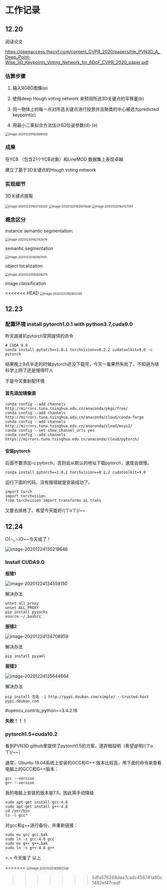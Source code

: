 # 工作记录

## 12.20 

阅读论文

https://openaccess.thecvf.com/content_CVPR_2020/papers/He_PVN3D_A_Deep_Point-Wise_3D_Keypoints_Voting_Network_for_6DoF_CVPR_2020_paper.pdf

### 估算步骤

1. 输入RGBD图像(a)

2. 使用deep Hough voting network 来预测所选3D关键点的平移量(b)

3. 同一物体上的每一点对所选关键点进行投票并且聚类的中心被选为predicted keypoint(c)

4. 用最小二乘拟合方法估计6D位姿参数(d)-(e)

   

<img src="picts/image-20201220162439025.png" alt="image-20201220162439025" style="zoom:67%;" />



### 成果

在YCB （包含21个YCB对象）和LineMOD 数据集上表现卓越

建立了基于3D关键点的Hough voting network



### 实现细节

3D关键点提取

<img src="picts/image-20201220163733320.png" alt="image-20201220163733320" style="zoom:67%;" />





<img src="picts/image-20201220163901648.png" alt="image-20201220163901648" style="zoom:67%;" />





<img src="picts/image-20201220164127351.png" alt="image-20201220164127351" style="zoom:67%;" />



### 概念区分

instance semantic segmentation:

<img src="picts/image-20201220182742479.png" alt="image-20201220182742479" style="zoom:67%;" />

semantic segmentation

<img src="picts/image-20201220182807510.png" alt="image-20201220182807510" style="zoom:67%;" />

object localization

<img src="picts/image-20201220182839279.png" alt="image-20201220182839279" style="zoom:67%;" />

image classification

<<<<<<< HEAD
<img src="readme.assets/image-20201220182902148.png" alt="image-20201220182902148" style="zoom:67%;" />



## 12.23

### 配置环境  install pytorch1.0.1 with python3.7,cuda9.0

昨天直接扒pytorch官网提供的命令

```
# CUDA 9.0
conda install pytorch==1.0.1 torchvision==0.2.2 cudatoolkit=9.0 -c pytorch
```

结果晚上9点半走的时候pytorch还没下载完，今天一看果然失败了。不知道为啥科学上网了还是慢得吓人

于是今天重新配环境

#### 首先添加镜像源

```
conda config --add channels http://mirrors.tuna.tsinghua.edu.cn/anaconda/pkgs/free/
conda config --add channels http://mirrors.tuna.tsinghua.edu.cn/anaconda/cloud/conda-forge 
conda config --add channels http://mirrors.tuna.tsinghua.edu.cn/anaconda/cloud/msys2/
conda config --set show_channel_urls yes
conda config --add channels https://mirrors.tuna.tsinghua.edu.cn/anaconda/cloud/pytorch/
```

#### 安装pytorch

后面不要添加-c pytorch，否则会从默认的地址下载pytorch，速度会很慢。

```
conda install pytorch==1.0.1 torchvision==0.2.2 cudatoolkit=9.0
```

运行下面的代码，没有报错就是安装成功了。

```
import torch
import torchvision
from torchvision import transforms as trans
```

又要去排练了，希望今天能好/(ㄒoㄒ)/~~



## 12.24

O(∩_∩)O~~今天成了！

<img src="readme.assets/image-20201224130219646.png" alt="image-20201224130219646"  />

 

### Install CUDA9.0

**报错1**

![image-20201224134559150](readme.assets/image-20201224134559150.png)

解决办法

```
unset all_proxy    
unset ALL_PROXY
pip install pysocks
source ~/.bashrc
```



**报错2**

![image-20201224134708959](readme.assets/image-20201224134708959.png)

解决办法

```
pip install pyyaml
```



**报错3**

![image-20201224135644664](readme.assets/image-20201224135644664.png)

解决办法

```
pip install 包名 -i http://pypi.douban.com/simple/ --trusted-host pypi.douban.com
```

#opencv_contrib_python==3.4.2.16

**失败！！！**



### pytorch1.5+cuda10.2

看到PVN3D github里提供了pytorch1.5的方案，遂弃暗投明（希望是明/(ㄒoㄒ)/~~）



通常，Ubuntu 18.04系统上安装的GCC和G++ 版本比较高，用下面的命令来查看电脑上的GCC和G++版本：

```
gcc --version
g++ --version
```

我的电脑上安装的版本是7.5，因此需手动降级

```
sudo apt-get install gcc-4.8
sudo apt-get install g++-4.8
cd /usr/bin
ls -l gcc*
```

对gcc和g++进行备份，并重新链接：

```
sudo mv gcc gcc.bak
sudo ln -s gcc-4.8 gcc
sudo mv g++ g++.bak
sudo ln -s g++-4.8 g++
```



=.= 今天废了 以上

=======
<img src="picts/image-20201220182902148.png" alt="image-20201220182902148" style="zoom:67%;" />
>>>>>>> 5dfa576268daa7cadc456741a80c1482ef47cedf

